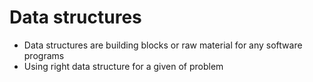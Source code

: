 # Data structures

- Data structures are building blocks or raw material for any software programs
- Using right data structure for a given of problem
